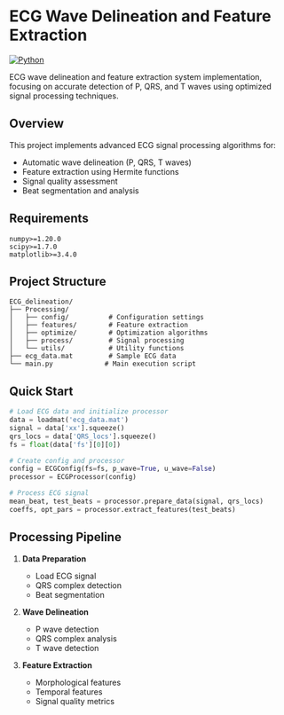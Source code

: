 # ECG Wave Delineation and Feature Extraction

[![Python](https://img.shields.io/badge/python-3.8+-blue.svg)](https://www.python.org/downloads/)


ECG wave delineation and feature extraction system implementation, focusing on accurate detection of P, QRS, and T waves using optimized signal processing techniques.

## Overview

This project implements advanced ECG signal processing algorithms for:
- Automatic wave delineation (P, QRS, T waves)
- Feature extraction using Hermite functions
- Signal quality assessment
- Beat segmentation and analysis

## Requirements

```
numpy>=1.20.0
scipy>=1.7.0
matplotlib>=3.4.0
```

## Project Structure

```
ECG_delineation/
├── Processing/
│   ├── config/          # Configuration settings
│   ├── features/        # Feature extraction
│   ├── optimize/        # Optimization algorithms
│   ├── process/         # Signal processing
│   └── utils/           # Utility functions
├── ecg_data.mat         # Sample ECG data
└── main.py             # Main execution script
```

## Quick Start

```python
# Load ECG data and initialize processor
data = loadmat('ecg_data.mat')
signal = data['xx'].squeeze()
qrs_locs = data['QRS_locs'].squeeze()
fs = float(data['fs'][0][0])

# Create config and processor
config = ECGConfig(fs=fs, p_wave=True, u_wave=False)
processor = ECGProcessor(config)

# Process ECG signal
mean_beat, test_beats = processor.prepare_data(signal, qrs_locs)
coeffs, opt_pars = processor.extract_features(test_beats)
```

## Processing Pipeline

1. **Data Preparation**
   - Load ECG signal
   - QRS complex detection
   - Beat segmentation

2. **Wave Delineation**
   - P wave detection
   - QRS complex analysis
   - T wave detection

3. **Feature Extraction**
   - Morphological features
   - Temporal features
   - Signal quality metrics

